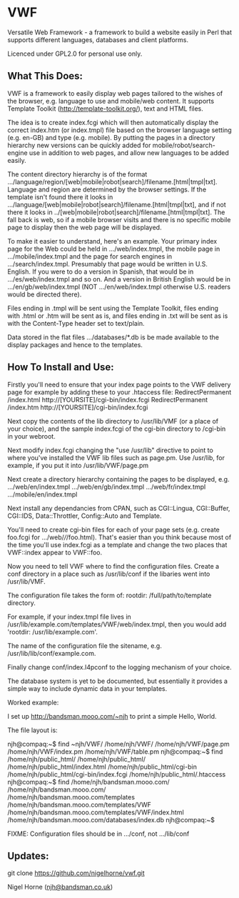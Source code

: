 VWF
===

Versatile Web Framework - a framework to build a website easily in Perl that
supports different languages, databases and client platforms.

Licenced under GPL2.0 for personal use only.

What This Does:
---------------

VWF is a framework to easily display web pages tailored to the wishes
of the browser, e.g. language to use and mobile/web content. It supports
Template Toolkit (http://template-toolkit.org/), text and HTML files.

The idea is to create index.fcgi which will then automatically display
the correct index.htm (or index.tmpl) file based on the browser language
setting (e.g. en-GB) and type (e.g. mobile). By putting the pages in a
directory hierarchy new versions can be quickly added for
mobile/robot/search-engine use in addition to web pages, and allow new
languages to be added easily.

The content directory hierarchy is of the format
.../language/region/[web|mobile|robot|search]/filename.[html|tmpl|txt].
Language and region are determined by the browser settings. If the template
isn't found there it looks in
.../language/[web|mobile|robot|search]/filename.[html|tmpl|txt], and if not
there it looks in ../[web|mobile|robot|search]/filename.[html|tmpl|txt].
The fall back is web, so if a mobile browser visits and there is no specific
mobile page to display then the web page will be displayed.

To make it easier to understand, here's an example.  Your primary index page
for the Web could be held in .../web/index.tmpl, the mobile page in
.../mobile/index.tmpl and the page for search engines in
.../search/index.tmpl.  Presumably that page would be written in U.S.
English. If you were to do a version in Spanish, that would be in
.../es/web/index.tmpl and so on.  And a version in British English would be
in .../en/gb/web/index.tmpl (NOT .../en/web/index.tmpl otherwise U.S.
readers would be directed there).

Files ending in .tmpl will be sent using the Template Toolkit, files ending
with .html or .htm will be sent as is, and files ending in .txt will
be sent as is with the Content-Type header set to text/plain.

Data stored in the flat files .../databases/*.db is be made available to
the display packages and hence to the templates.

How To Install and Use:
-----------------------

Firstly you'll need to ensure that your index page points to the VWF delivery
page for example by adding these to your .htaccess file:
RedirectPermanent	/index.html	http://[YOURSITE]/cgi-bin/index.fcgi
RedirectPermanent	/index.htm	http://[YOURSITE]/cgi-bin/index.fcgi

Next copy the contents of the lib directory to /usr/lib/VMF (or a place
of your choice), and the sample index.fcgi of the cgi-bin directory to /cgi-bin
in your webroot.

Next modify index.fcgi changing the "use /usr/lib" directive to point to
where you've installed the VWF lib files such as page.pm.  Use /usr/lib, for
example, if you put it into /usr/lib/VWF/page.pm

Next create a directory hierarchy containing the pages to be displayed, e.g.
.../web/en/index.tmpl
.../web/en/gb/index.tmpl
.../web/fr/index.tmpl
.../mobile/en/index.tmpl

Next install any dependancies from CPAN, such as CGI::Lingua, CGI::Buffer,
CGI::IDS, Data::Throttler, Config::Auto and Template.

You'll need to create cgi-bin files for each of your page sets (e.g. create
foo.fcgi for .../web/*/*/foo.html). That's easier than you think because most
of the time you'll use index.fcgi as a template and change the two places
that VWF::index appear to VWF::foo.

Now you need to tell VWF where to find the configuration files. Create a
conf directory in a place such as /usr/lib/conf if the libaries went into
/usr/lib/VMF.

The configuration file takes the form of:
	rootdir: /full/path/to/template directory.

For example, if your index.tmpl file lives in /usr/lib/example.com/templates/VWF/web/index.tmpl,
then you would add 'rootdir: /usr/lib/example.com'.

The name of the configuration file the sitename, e.g. /usr/lib/lib/conf/example.com.

Finally change conf/index.l4pconf to the logging mechanism of your choice.

The database system is yet to be documented, but essentially it provides
a simple way to include dynamic data in your templates.

Worked example:

I set up http://bandsman.mooo.com/~njh to print a simple Hello, World.

The file layout is:

njh@compaq:~$ find ~njh/VWF/
/home/njh/VWF/
/home/njh/VWF/page.pm
/home/njh/VWF/index.pm
/home/njh/VWF/table.pm
njh@compaq:~$ find /home/njh/public_html/
/home/njh/public_html/
/home/njh/public_html/index.html
/home/njh/public_html/cgi-bin
/home/njh/public_html/cgi-bin/index.fcgi
/home/njh/public_html/.htaccess
njh@compaq:~$ find /home/njh/bandsman.mooo.com/
/home/njh/bandsman.mooo.com/
/home/njh/bandsman.mooo.com/templates
/home/njh/bandsman.mooo.com/templates/VWF
/home/njh/bandsman.mooo.com/templates/VWF/index.html
/home/njh/bandsman.mooo.com/databases/index.db
njh@compaq:~$

FIXME: Configuration files should be in .../conf, not .../lib/conf

Updates:
--------

git clone https://github.com/nigelhorne/vwf.git

Nigel Horne (njh@bandsman.co.uk)
